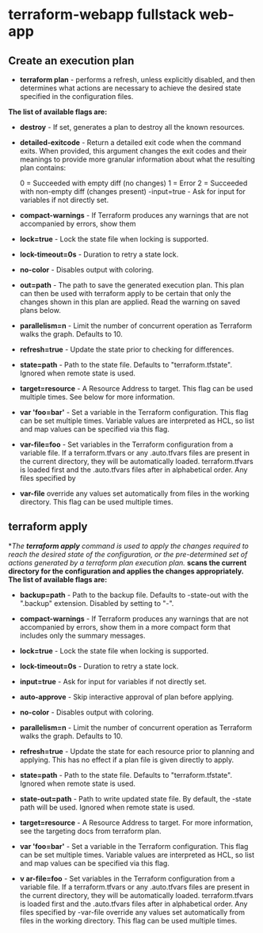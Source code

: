 # terraform-webapp fullstack web-app

## Create an execution plan
* **terraform plan**  - performs a refresh, unless explicitly disabled, and then determines what actions are necessary to achieve the desired state specified in the configuration files.

 **The list of available flags are:**

-  **destroy** - If set, generates a plan to destroy all the known resources.

-  **detailed-exitcode** - Return a detailed exit code when the command exits. When provided, this argument changes the exit codes and their meanings to provide more granular information about what the resulting plan contains:

    0 = Succeeded with empty diff (no changes)
    1 = Error
    2 = Succeeded with non-empty diff (changes present)
    -input=true - Ask for input for variables if not directly set.

-  **compact-warnings** - If Terraform produces any warnings that are not accompanied by errors, show them
-  **lock=true** - Lock the state file when locking is supported.

-  **lock-timeout=0s** - Duration to retry a state lock.

-  **no-color** - Disables output with coloring.

-  **out=path** - The path to save the generated execution plan. This plan can then be used with terraform apply to be certain that only the changes shown in this plan are applied. Read the warning on saved plans below.

-  **parallelism=n** - Limit the number of concurrent operation as Terraform walks the graph. Defaults to 10.

-  **refresh=true** - Update the state prior to checking for differences.

-  **state=path** - Path to the state file. Defaults to "terraform.tfstate". Ignored when remote state is used.

-  **target=resource** - A Resource Address to target. This flag can be used multiple times. See below for more information.

-  **var 'foo=bar'** - Set a variable in the Terraform configuration. This flag can be set multiple times. Variable values are interpreted as HCL, so list and map values can be specified via this flag.

-  **var-file=foo** - Set variables in the Terraform configuration from a variable file. If a terraform.tfvars or any .auto.tfvars files are present in the current directory, they will be automatically loaded. terraform.tfvars is loaded first and the .auto.tfvars files after in alphabetical order. Any files specified by 

-  **var-file** override any values set automatically from files in the working directory. This flag can be used multiple times.

## terraform apply
**The ***terraform apply** command is used to apply the changes required to reach the desired state of the configuration, or the pre-determined set of actions generated by a terraform plan execution plan.**
**scans the current directory for the configuration and applies the changes appropriately.**
 **The list of available flags are:**

 - **backup=path** - Path to the backup file. Defaults to -state-out with the ".backup" extension. Disabled by setting to "-".

- **compact-warnings** - If Terraform produces any warnings that are not accompanied by errors, show them in a more compact form that includes only the summary      messages.

- **lock=true** - Lock the state file when locking is supported.

- **lock-timeout=0s** - Duration to retry a state lock.

- **input=true** - Ask for input for variables if not directly set.

- **auto-approve** - Skip interactive approval of plan before applying.

- **no-color** - Disables output with coloring.

- **parallelism=n** - Limit the number of concurrent operation as Terraform walks the graph. Defaults to 10.

-  **refresh=true** - Update the state for each resource prior to planning and applying. This has no effect if a plan file is given directly to apply.

-  **state=path** - Path to the state file. Defaults to "terraform.tfstate". Ignored when remote state is used.

-  **state-out=path** - Path to write updated state file. By default, the -state path will be used. Ignored when remote state is used.

-  **target=resource** - A Resource Address to target. For more information, see the targeting docs from terraform plan.

-  **var 'foo=bar'** - Set a variable in the Terraform configuration. This flag can be set multiple times. Variable values are interpreted as HCL, so list and map values can be specified via this flag.

-  **v ar-file=foo** - Set variables in the Terraform configuration from a variable file. If a terraform.tfvars or any .auto.tfvars files are present in the current directory, they will be automatically loaded. terraform.tfvars is loaded first and the .auto.tfvars files after in alphabetical order. Any files specified by -var-file override any values set automatically from files in the working directory. This flag can be used multiple times.


